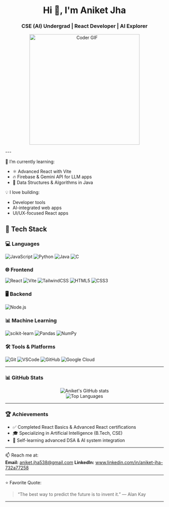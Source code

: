 <h1 align="center">Hi 👋, I'm Aniket Jha</h1>
<h3 align="center">CSE (AI) Undergrad | React Developer | AI Explorer</h3>


<p align="center">
  <img src="https://media.giphy.com/media/L1R1tvI9svkIWwpVYr/giphy.gif" width="350" alt="Coder GIF" />
</p>
---

🌱 I’m currently learning:

- ⚛️ Advanced React with Vite
- 🔥 Firebase & Gemini API for LLM apps
- 🧮 Data Structures & Algorithms in Java 

💡 I love building:
- Developer tools
- AI-integrated web apps
- UI/UX-focused React apps

## 🧰 Tech Stack

### 💻 Languages
![JavaScript](https://img.shields.io/badge/-JavaScript-F7DF1E?style=flat&logo=javascript&logoColor=000)
![Python](https://img.shields.io/badge/-Python-3776AB?style=flat&logo=python&logoColor=fff)
![Java](https://img.shields.io/badge/-Java-007396?style=flat&logo=java&logoColor=fff)
![C](https://img.shields.io/badge/-C-00599C?style=flat&logo=c&logoColor=fff)

### 🌐 Frontend
![React](https://img.shields.io/badge/-React-61DAFB?style=flat&logo=react&logoColor=000)
![Vite](https://img.shields.io/badge/-Vite-646CFF?style=flat&logo=vite&logoColor=fff)
![TailwindCSS](https://img.shields.io/badge/-TailwindCSS-06B6D4?style=flat&logo=tailwindcss&logoColor=fff)
![HTML5](https://img.shields.io/badge/-HTML5-E34F26?style=flat&logo=html5&logoColor=fff)
![CSS3](https://img.shields.io/badge/-CSS3-1572B6?style=flat&logo=css3&logoColor=fff)

### 🖥 Backend
![Node.js](https://img.shields.io/badge/-Node.js-339933?style=flat&logo=node.js&logoColor=fff)


### 📊 Machine Learning
![scikit-learn](https://img.shields.io/badge/-Scikit--Learn-F7931E?style=flat&logo=scikit-learn&logoColor=fff)
![Pandas](https://img.shields.io/badge/-Pandas-150458?style=flat&logo=pandas&logoColor=fff)
![NumPy](https://img.shields.io/badge/-NumPy-013243?style=flat&logo=numpy&logoColor=fff)


### 🛠️ Tools & Platforms
![Git](https://img.shields.io/badge/-Git-F05032?style=flat&logo=git&logoColor=fff)
![VSCode](https://img.shields.io/badge/-VSCode-007ACC?style=flat&logo=visual-studio-code&logoColor=fff)
![GitHub](https://img.shields.io/badge/-GitHub-181717?style=flat&logo=github&logoColor=fff)
![Google Cloud](https://img.shields.io/badge/-Google%20Cloud-4285F4?style=flat&logo=googlecloud&logoColor=fff)


---

### 📊 GitHub Stats

<p align="center">
  <img src="https://github-readme-stats.vercel.app/api?username=aniketjha&show_icons=true&theme=radical" alt="Aniket's GitHub stats" />
  <br/>
  <img src="https://github-readme-stats.vercel.app/api/top-langs/?username=aniketjha&layout=compact&theme=radical" alt="Top Languages" />
</p>

---

### 🏆 Achievements

- ✅ Completed React Basics & Advanced React certifications
- 🎓 Specializing in Artificial Intelligence (B.Tech, CSE)
- 🔧 Self-learning advanced DSA & AI system integration

---
📫 Reach me at:  
**Email:** aniket.jha538@gmail.com 
**LinkedIn:** www.linkedin.com/in/aniket-jha-732a77258  


---

⭐️ Favorite Quote:

> “The best way to predict the future is to invent it.” — Alan Kay

---

